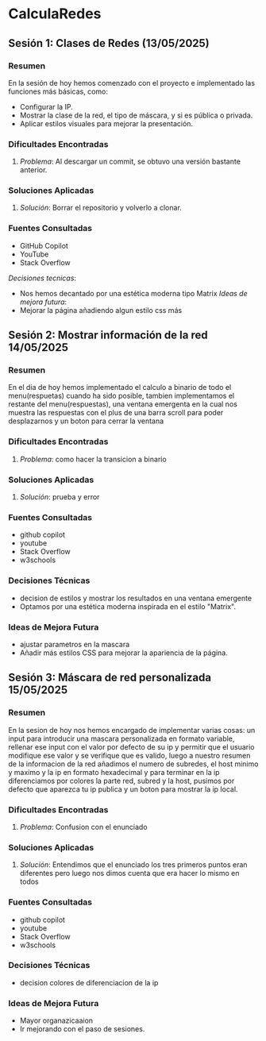 # CalculaRedes

## Sesión 1: Clases de Redes (13/05/2025)

### Resumen
En la sesión de hoy hemos comenzado con el proyecto e implementado las funciones más básicas, como:
- Configurar la IP.
- Mostrar la clase de la red, el tipo de máscara, y si es pública o privada.
- Aplicar estilos visuales para mejorar la presentación.

### Dificultades Encontradas
1. *Problema*: Al descargar un commit, se obtuvo una versión bastante anterior.

### Soluciones Aplicadas
1. *Solución*: Borrar el repositorio y volverlo a clonar.

### Fuentes Consultadas
- GitHub Copilot
- YouTube
- Stack Overflow

*Decisiones tecnicas*:
- Nos hemos decantado por una estética moderna tipo Matrix
*Ideas de mejora futura*:
- Mejorar la página añadiendo algun estilo css más


## Sesión 2: Mostrar información de la red 14/05/2025

### Resumen
En el dia de hoy hemos implementado el calculo a binario de todo el menu(respuetas) cuando ha sido posible, tambien implementamos el restante del menu(respuestas),  una ventana emergenta en la cual nos muestra las respuestas con el plus de una barra scroll para poder desplazarnos y un boton para cerrar la ventana

### Dificultades Encontradas
1. *Problema*: como hacer la transicion a binario
### Soluciones Aplicadas
1. *Solución*: prueba y error
### Fuentes Consultadas
- github copilot
- youtube
- Stack Overflow
- w3schools

### Decisiones Técnicas
- decision de estilos y mostrar los resultados en una ventana emergente
- Optamos por una estética moderna inspirada en el estilo "Matrix".

### Ideas de Mejora Futura
- ajustar parametros en la mascara
- Añadir más estilos CSS para mejorar la apariencia de la página.


## Sesión 3: Máscara de red personalizada 15/05/2025

### Resumen
En la sesion de hoy nos hemos encargado de implementar varias cosas: un input para introducir una mascara personalizada en formato variable, rellenar ese input con el valor por defecto de su ip y permitir que el usuario modifique ese valor y se verifique que es valido, luego a nuestro resumen de la informacion de la red añadimos el numero de subredes, el host minimo y maximo y la ip en formato hexadecimal y para terminar en la ip diferenciamos por colores la parte red, subred y la host, pusimos por defecto que aparezca tu ip publica y un boton para mostrar la ip local.

### Dificultades Encontradas
1. *Problema*: Confusion con el enunciado

### Soluciones Aplicadas
1. *Solución*: Entendimos que el enunciado los tres primeros puntos eran diferentes pero luego nos dimos cuenta que era hacer lo mismo en todos

### Fuentes Consultadas
- github copilot
- youtube
- Stack Overflow
- w3schools

### Decisiones Técnicas
- decision colores de diferenciacion de la ip

### Ideas de Mejora Futura
- Mayor organazicaaion
- Ir mejorando con el paso de sesiones.

